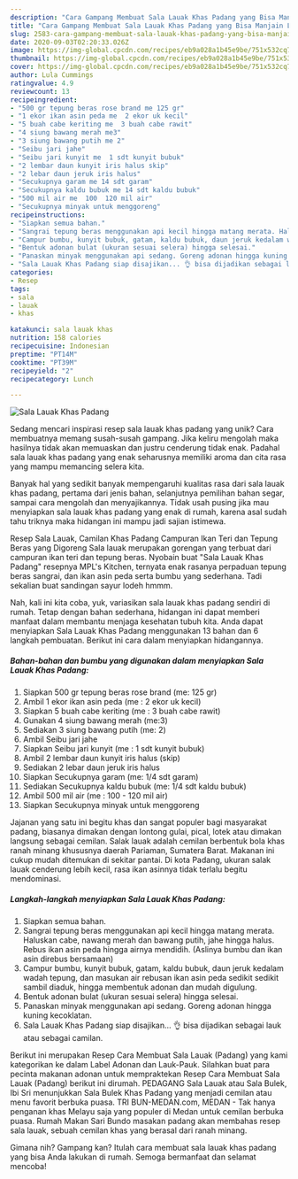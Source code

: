 ```yaml
---
description: "Cara Gampang Membuat Sala Lauak Khas Padang yang Bisa Manjain Lidah"
title: "Cara Gampang Membuat Sala Lauak Khas Padang yang Bisa Manjain Lidah"
slug: 2583-cara-gampang-membuat-sala-lauak-khas-padang-yang-bisa-manjain-lidah
date: 2020-09-03T02:20:33.026Z
image: https://img-global.cpcdn.com/recipes/eb9a028a1b45e9be/751x532cq70/sala-lauak-khas-padang-foto-resep-utama.jpg
thumbnail: https://img-global.cpcdn.com/recipes/eb9a028a1b45e9be/751x532cq70/sala-lauak-khas-padang-foto-resep-utama.jpg
cover: https://img-global.cpcdn.com/recipes/eb9a028a1b45e9be/751x532cq70/sala-lauak-khas-padang-foto-resep-utama.jpg
author: Lula Cummings
ratingvalue: 4.9
reviewcount: 13
recipeingredient:
- "500 gr tepung beras rose brand me 125 gr"
- "1 ekor ikan asin peda me  2 ekor uk kecil"
- "5 buah cabe keriting me  3 buah cabe rawit"
- "4 siung bawang merah me3"
- "3 siung bawang putih me 2"
- "Seibu jari jahe"
- "Seibu jari kunyit me  1 sdt kunyit bubuk"
- "2 lembar daun kunyit iris halus skip"
- "2 lebar daun jeruk iris halus"
- "Secukupnya garam me 14 sdt garam"
- "Secukupnya kaldu bubuk me 14 sdt kaldu bubuk"
- "500 mil air me  100  120 mil air"
- "Secukupnya minyak untuk menggoreng"
recipeinstructions:
- "Siapkan semua bahan."
- "Sangrai tepung beras menggunakan api kecil hingga matang merata. Haluskan cabe, nawang merah dan bawang putih, jahe hingga halus. Rebus ikan asin peda hingga airnya mendidih. (Aslinya bumbu dan ikan asin direbus bersamaan)"
- "Campur bumbu, kunyit bubuk, gatam, kaldu bubuk, daun jeruk kedalam wadah tepung, dan masukan air rebusan ikan asin peda sedikit sedikit sambil diaduk, hingga membentuk adonan dan mudah digulung."
- "Bentuk adonan bulat (ukuran sesuai selera) hingga selesai."
- "Panaskan minyak menggunakan api sedang. Goreng adonan hingga kuning kecoklatan."
- "Sala Lauak Khas Padang siap disajikan... 👌 bisa dijadikan sebagai lauk atau sebagai camilan."
categories:
- Resep
tags:
- sala
- lauak
- khas

katakunci: sala lauak khas 
nutrition: 158 calories
recipecuisine: Indonesian
preptime: "PT14M"
cooktime: "PT39M"
recipeyield: "2"
recipecategory: Lunch

---
```



![Sala Lauak Khas Padang](https://img-global.cpcdn.com/recipes/eb9a028a1b45e9be/751x532cq70/sala-lauak-khas-padang-foto-resep-utama.jpg)

Sedang mencari inspirasi resep sala lauak khas padang yang unik? Cara membuatnya memang susah-susah gampang. Jika keliru mengolah maka hasilnya tidak akan memuaskan dan justru cenderung tidak enak. Padahal sala lauak khas padang yang enak seharusnya memiliki aroma dan cita rasa yang mampu memancing selera kita.

Banyak hal yang sedikit banyak mempengaruhi kualitas rasa dari sala lauak khas padang, pertama dari jenis bahan, selanjutnya pemilihan bahan segar, sampai cara mengolah dan menyajikannya. Tidak usah pusing jika mau menyiapkan sala lauak khas padang yang enak di rumah, karena asal sudah tahu triknya maka hidangan ini mampu jadi sajian istimewa.

Resep Sala Lauak, Camilan Khas Padang Campuran Ikan Teri dan Tepung Beras yang Digoreng Sala lauak merupakan gorengan yang terbuat dari campuran ikan teri dan tepung beras. Nyobain buat &#34;Sala Lauak Khas Padang&#34; resepnya MPL&#39;s Kitchen, ternyata enak rasanya perpaduan tepung beras sangrai, dan ikan asin peda serta bumbu yang sederhana. Tadi sekalian buat sandingan sayur lodeh hmmm.


Nah, kali ini kita coba, yuk, variasikan sala lauak khas padang sendiri di rumah. Tetap dengan bahan sederhana, hidangan ini dapat memberi manfaat dalam membantu menjaga kesehatan tubuh kita. Anda dapat menyiapkan Sala Lauak Khas Padang menggunakan 13 bahan dan 6 langkah pembuatan. Berikut ini cara dalam menyiapkan hidangannya.

<!--inarticleads1-->

##### Bahan-bahan dan bumbu yang digunakan dalam menyiapkan Sala Lauak Khas Padang:

1. Siapkan 500 gr tepung beras rose brand (me: 125 gr)
1. Ambil 1 ekor ikan asin peda (me : 2 ekor uk kecil)
1. Siapkan 5 buah cabe keriting (me : 3 buah cabe rawit)
1. Gunakan 4 siung bawang merah (me:3)
1. Sediakan 3 siung bawang putih (me: 2)
1. Ambil Seibu jari jahe
1. Siapkan Seibu jari kunyit (me : 1 sdt kunyit bubuk)
1. Ambil 2 lembar daun kunyit iris halus (skip)
1. Sediakan 2 lebar daun jeruk iris halus
1. Siapkan Secukupnya garam (me: 1/4 sdt garam)
1. Sediakan Secukupnya kaldu bubuk (me: 1/4 sdt kaldu bubuk)
1. Ambil 500 mil air (me : 100 - 120 mil air)
1. Siapkan Secukupnya minyak untuk menggoreng


Jajanan yang satu ini begitu khas dan sangat populer bagi masyarakat padang, biasanya dimakan dengan lontong gulai, pical, lotek atau dimakan langsung sebagai cemilan. Salak lauak adalah cemilan berbentuk bola khas ranah minang khususnya daerah Pariaman, Sumatera Barat. Makanan ini cukup mudah ditemukan di sekitar pantai. Di kota Padang, ukuran salak lauak cenderung lebih kecil, rasa ikan asinnya tidak terlalu begitu mendominasi. 

<!--inarticleads2-->

##### Langkah-langkah menyiapkan Sala Lauak Khas Padang:

1. Siapkan semua bahan.
1. Sangrai tepung beras menggunakan api kecil hingga matang merata. Haluskan cabe, nawang merah dan bawang putih, jahe hingga halus. Rebus ikan asin peda hingga airnya mendidih. (Aslinya bumbu dan ikan asin direbus bersamaan)
1. Campur bumbu, kunyit bubuk, gatam, kaldu bubuk, daun jeruk kedalam wadah tepung, dan masukan air rebusan ikan asin peda sedikit sedikit sambil diaduk, hingga membentuk adonan dan mudah digulung.
1. Bentuk adonan bulat (ukuran sesuai selera) hingga selesai.
1. Panaskan minyak menggunakan api sedang. Goreng adonan hingga kuning kecoklatan.
1. Sala Lauak Khas Padang siap disajikan... 👌 bisa dijadikan sebagai lauk atau sebagai camilan.


Berikut ini merupakan Resep Cara Membuat Sala Lauak (Padang) yang kami kategorikan ke dalam Label Adonan dan Lauk-Pauk. Silahkan buat para pecinta makanan adonan untuk mempraktekan Resep Cara Membuat Sala Lauak (Padang) berikut ini dirumah. PEDAGANG Sala Lauak atau Sala Bulek, Ibi Sri menunjukkan Sala Bulek Khas Padang yang menjadi cemilan atau menu favorit berbuka puasa. TRI BUN-MEDAN.com, MEDAN - Tak hanya penganan khas Melayu saja yang populer di Medan untuk cemilan berbuka puasa. Rumah Makan Sari Bundo masakan padang akan membahas resep sala lauak, sebuah cemilan khas yang berasal dari ranah minang. 

Gimana nih? Gampang kan? Itulah cara membuat sala lauak khas padang yang bisa Anda lakukan di rumah. Semoga bermanfaat dan selamat mencoba!
